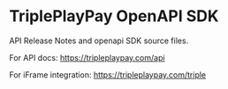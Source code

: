 # TriplePlayPay OpenAPI SDK
API Release Notes and openapi SDK source files. 

For API docs:
https://tripleplaypay.com/api

For iFrame integration:
https://tripleplaypay.com/triple

